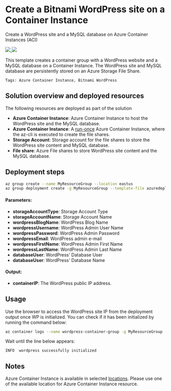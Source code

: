 # Create a Bitnami WordPress site on a Container Instance

Create a WordPress site and a MySQL database on Azure Container Instances (ACI)

<a href="https://portal.azure.com/#create/Microsoft.Template/uri/https%3A%2F%2Fraw.githubusercontent.com%2Fbitnami-labs%2Faci-templates%2Fmaster%2Fwordpress%2Fazuredeploy.json" target="_blank">
    <img src="http://azuredeploy.net/deploybutton.png"/>
</a>
<a href="http://armviz.io/#/?load=https%3A%2F%2Fraw.githubusercontent.com%2Fbitnami-labs%2Faci-templates%2Fmaster%2Fwordpress%2Fazuredeploy.json" target="_blank">
    <img src="http://armviz.io/visualizebutton.png"/>
</a>

This template creates a container group with a WordPress website and a MySQL database on a Container Instance. The WordPress site and MySQL database are persistently stored on an Azure Storage File Share.

`Tags: Azure Container Instance, Bitnami WordPress`

## Solution overview and deployed resources

The following resources are deployed as part of the solution

+ **Azure Container Instance**: Azure Container Instance to host the WordPress site and the MySQL database.
+ **Azure Container Instance**: A [run-once](https://docs.microsoft.com/en-us/azure/container-instances/container-instances-restart-policy#container-restart-policy) Azure Container Instance, where the az-cli is executed to create the file shares.
+ **Storage Account**: Storage account for the file shares to store the WordPress site content and MySQL database.
+ **File share**: Azure File shares to store WordPress site content and the MySQL database.

## Deployment steps

```bash
az group create --name MyResourceGroup --location eastus
az group deployment create -g MyResourceGroup --template-file azuredeploy.json
```

#### Parameters:
+ **storageAccountType**: Storage Account Type
+ **storageAccountName**: Storage Account Name
+ **wordpressBlogName**: WordPress Blog Name
+ **wordpressUsername**: WordPress Admin User Name
+ **wordpressPassword**: WordPress Admin Password
+ **wordpressEmail**: WordPress admin e-mail
+ **wordpressFirstName**: WordPress Admin First Name
+ **wordpressLastName**: WordPress Admin Last Name
+ **databaseUser**: WordPress' Database User
+ **databaseUser**: WordPress' Database Name

#### Output:
+ **containerIP**: The WordPress public IP address.

## Usage

Use the browser to access the WordPress site IP from the deployment output once WP is initialized. You can check if it has been initialized by running the command below:

```bash
az container logs --name wordpress-container-group -g MyResourceGroup --container-name wordpress --follow
```

Wait until the line below appears:

```
INFO  wordpress successfully initialized
```

## Notes

Azure Container Instance is available in selected [locations](https://docs.microsoft.com/en-us/azure/container-instances/container-instances-quotas#region-availability). Please use one of the available location for Azure Container Instance resource.
